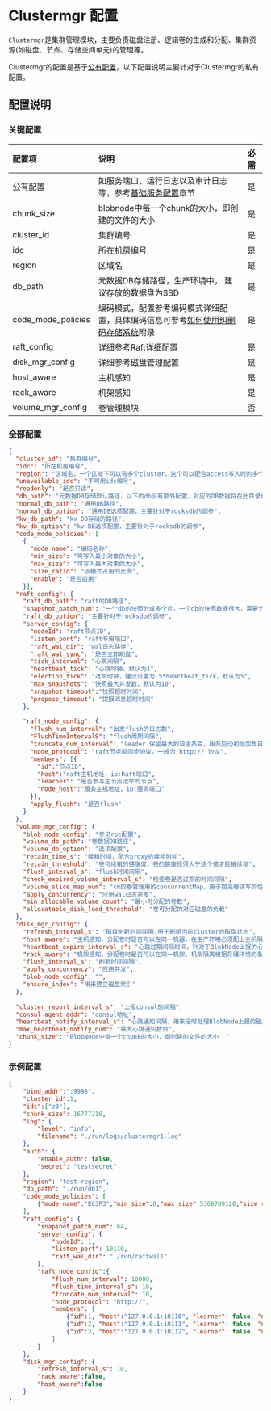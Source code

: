 # Clustermgr 配置

`Clustermgr`是集群管理模块，主要负责磁盘注册、逻辑卷的生成和分配、集群资源(如磁盘、节点、存储空间单元)的管理等。

Clustermgr的配置是基于[公有配置](./base.md)，以下配置说明主要针对于Clustermgr的私有配置。

## 配置说明
### 关键配置

| 配置项                | 说明                                                                           | 必需  |
|:-------------------|:-----------------------------------------------------------------------------|:----|
| 公有配置               | 如服务端口、运行日志以及审计日志等，参考[基础服务配置](./base.md)章节                                    | 是   |
| chunk_size         | blobnode中每一个chunk的大小，即创建的文件的大小                                               | 是   |
| cluster_id         | 集群编号                                                                         | 是   |
| idc                | 所在机房编号                                                                       | 是   |
| region             | 区域名                                                                          | 是   |
| db_path            | 元数据DB存储路径，生产环境中， 建议存放的数据盘为SSD                                                | 是   |
| code_mode_policies | 编码模式，配置参考编码模式详细配置，具体编码信息可参考[如何使用纠删码存储系统](../../../user-guide/blobstore.md)附录 | 是   |
| raft_config        | 详细参考Raft详细配置                                                                 | 是   |
| disk_mgr_config    | 详细参考磁盘管理配置                                                                   | 是   |
| host_aware         | 主机感知                                                                         | 是   |
| rack_aware         | 机架感知                                                                         | 是   |
| volume_mgr_config  | 卷管理模块                                                                        | 否   |


### 全部配置
```json
{
  "cluster_id": "集群编号",
  "idc": "所在机房编号",
  "region": "区域名，一个区域下可以有多个cluster，这个可以配合access写入时的多个区域多cluster的选择",
  "unavailable_idc": "不可用idc编号",
  "readonly": "是否只读",
  "db_path": "元数据DB存储默认路径，以下的db没有额外配置，对应的DB数据将在此目录自动创建目录",
  "normal_db_path": "通用DB路径",
  "normal_db_option": "通用DB选项配置，主要针对于rocksdb的调参",
  "kv_db_path": "kv DB存储的路径",
  "kv_db_option": "kv DB选项配置，主要针对于rocksdb的调参",
  "code_mode_policies": [
    {
      "mode_name": "编码名称",
      "min_size": "可写入最小对象的大小",
      "max_size": "可写入最大对象的大小",
      "size_ratio": "该模式占用的比例",
      "enable": "是否启用"
    }],
  "raft_config": {
    "raft_db_path": "raft的DB路径",
    "snapshot_patch_num": "一个db的快照分成多个片，一个db的快照数据很大，需要分成多个片来发送",
    "raft_db_option": "主要针对于rocksdb的调参",
    "server_config": {
      "nodeId": "raft节点ID",
      "listen_port": "raft专用端口",
      "raft_wal_dir": "wal日志路径",
      "raft_wal_sync": "是否立即刷盘",
      "tick_interval": "心跳间隔",
      "heartbeat_tick": "心跳时钟，默认为1",
      "election_tick": "选举时钟，建议设置为 5*heartbeat_tick，默认为5",
      "max_snapshots": "快照最大并发数，默认为10",
      "snapshot_timeout":"快照超时时间",
      "propose_timeout": "提报消息超时时间"
    },
    
    "raft_node_config": {
      "flush_num_interval": "出发flush的日志数",
      "FlushTimeIntervalS": "flush周期间隔",
      "truncate_num_interval": "leader 保留最大的日志条目，服务启动初始加载日志条目的数目，又可以理解为leader和follower的日志条目的差额，超过这个值日志同步需要走快照同步，因而这个值一般保留10万以上",
      "node_protocol": "raft节点间同步协议，一般为 http:// 协议",
      "members": [{
        "id":"节点ID", 
        "host":"raft主机地址，ip:Raft端口", 
        "learner": "是否参与主节点选举的节点", 
        "node_host":"服务主机地址，ip:服务端口"
      }],
      "apply_flush": "是否flush"
    }
  },
  "volume_mgr_config": {
    "blob_node_config": "参见rpc配置",
    "volume_db_path": "卷数据DB路径",
    "volume_db_option": "选项配置",
    "retain_time_s": "续租时间，配合proxy的续租时间",
    "retain_threshold": "卷可续租的健康度，卷的健康段须大于这个值才能被续租",
    "flush_interval_s": "flush时间间隔",
    "check_expired_volume_interval_s": "检查卷是否过期的时间间隔",
    "volume_slice_map_num": "cm的卷管理用的concurrentMap，用于提高卷读写的性能,这个值决定将所有卷分到所少个map里面管理",
    "apply_concurrency": "应用wal日志并发",
    "min_allocable_volume_count": "最小可分配的卷数",
    "allocatable_disk_load_threshold": "卷可分配的对应磁盘的负载"
  },
  "disk_mgr_config": {
    "refresh_interval_s": "磁盘刷新时间间隔,用于刷新当前cluster的磁盘状态",
    "host_aware": "主机感知，分配卷时是否可以在同一机器，在生产环境必须配上主机隔离",
    "heartbeat_expire_interval_s": "心跳过期间隔时间，针对于BlobNode上报的心跳时间", 
    "rack_aware": "机架感知，分配卷时是否可以在同一机架，机架隔离根据存储环境的条件进行配置",
    "flush_interval_s": "刷新时间间隔",
    "apply_concurrency": "应用并发",
    "blob_node_config": "",
    "ensure_index": "用来建立磁盘索引"
  },
  
  "cluster_report_interval_s": "上报consul的间隔",
  "consul_agent_addr": "consul地址",
  "heartbeat_notify_interval_s": "心跳通知间隔，用来定时处理BlobNode上报的磁盘信息，这个时间许小于BlobNode上报的时间间隔，避免磁盘心跳超时过期",
  "max_heartbeat_notify_num": "最大心跳通知数目",
  "chunk_size": "BlobNode中每一个chunk的大小，即创建的文件的大小  "
}
```


### 示例配置
```json
{
    "bind_addr":":9998",
    "cluster_id":1,
    "idc":["z0"],
    "chunk_size": 16777216,
    "log": {
        "level": "info",
        "filename": "./run/logs/clustermgr1.log"
    },
    "auth": {
        "enable_auth": false,
        "secret": "testsecret"
    },
    "region": "test-region",
    "db_path": "./run/db1",
    "code_mode_policies": [
        {"mode_name":"EC3P3","min_size":0,"max_size":5368709120,"size_ratio":1,"enable":true}
    ],
    "raft_config": {
        "snapshot_patch_num": 64,
        "server_config": {
            "nodeId": 1,
            "listen_port": 10110,
            "raft_wal_dir": "./run/raftwal1"
        },
        "raft_node_config":{
            "flush_num_interval": 10000,
            "flush_time_interval_s": 10,
            "truncate_num_interval": 10,
            "node_protocol": "http://",
            "members": [
                {"id":1, "host":"127.0.0.1:10110", "learner": false, "node_host":"127.0.0.1:9998"},
                {"id":2, "host":"127.0.0.1:10111", "learner": false, "node_host":"127.0.0.1:9999"},
                {"id":3, "host":"127.0.0.1:10112", "learner": false, "node_host":"127.0.0.1:10000"}
            ]
        }
    },
    "disk_mgr_config": {
        "refresh_interval_s": 10,
        "rack_aware":false,
        "host_aware":false
    }
}
```
